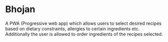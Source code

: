 # Bhojan
A PWA (Progressive web app) which allows users to select desired recipes based on dietary constraints, allergies to certain ingredients etc. Additionally the user is allowed to order ingredients of the recipes selected.
